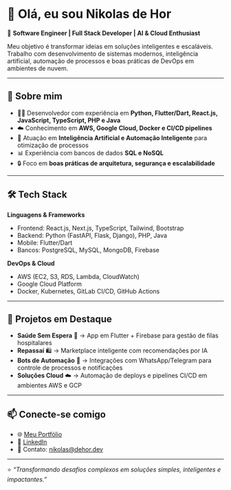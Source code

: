# 👋 Olá, eu sou Nikolas de Hor  

🎯 **Software Engineer | Full Stack Developer | AI & Cloud Enthusiast**  

Meu objetivo é transformar ideias em soluções inteligentes e escaláveis. Trabalho com desenvolvimento de sistemas modernos, inteligência artificial, automação de processos e boas práticas de DevOps em ambientes de nuvem.  

---

## 🚀 Sobre mim
- 👨‍💻 Desenvolvedor com experiência em **Python, Flutter/Dart, React.js, JavaScript, TypeScript, PHP e Java**  
- ☁️ Conhecimento em **AWS, Google Cloud, Docker e CI/CD pipelines**  
- 🤖 Atuação em **Inteligência Artificial e Automação Inteligente** para otimização de processos  
- 📊 Experiência com bancos de dados **SQL e NoSQL**  
- 🔒 Foco em **boas práticas de arquitetura, segurança e escalabilidade**  

---

## 🛠️ Tech Stack

**Linguagens & Frameworks**  
- Frontend: React.js, Next.js, TypeScript, Tailwind, Bootstrap  
- Backend: Python (FastAPI, Flask, Django), PHP, Java  
- Mobile: Flutter/Dart  
- Bancos: PostgreSQL, MySQL, MongoDB, Firebase  

**DevOps & Cloud**  
- AWS (EC2, S3, RDS, Lambda, CloudWatch)  
- Google Cloud Platform  
- Docker, Kubernetes, GitLab CI/CD, GitHub Actions  

---

## 📌 Projetos em Destaque
- **Saúde Sem Espera** 🏥 → App em Flutter + Firebase para gestão de filas hospitalares  
- **Repassaí** 🛍️ → Marketplace inteligente com recomendações por IA  
- **Bots de Automação** 🤖 → Integrações com WhatsApp/Telegram para controle de processos e notificações  
- **Soluções Cloud** ☁️ → Automação de deploys e pipelines CI/CD em ambientes AWS e GCP  

---

## 📫 Conecte-se comigo
- 🌐 [Meu Portfólio](https://dehor.dev)  
- 💼 [LinkedIn](https://www.linkedin.com/in/nikolasdehor/)  
- 📧 Contato: nikolas@dehor.dev  

---

⭐ _“Transformando desafios complexos em soluções simples, inteligentes e impactantes.”_  

